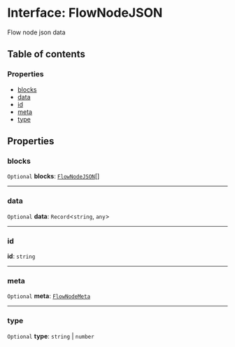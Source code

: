 # Interface: FlowNodeJSON

Flow node json data

## Table of contents

### Properties

* [blocks](/auto-docs/fixed-layout-editor/interfaces/FlowNodeJSON.md#blocks)
* [data](/auto-docs/fixed-layout-editor/interfaces/FlowNodeJSON.md#data)
* [id](/auto-docs/fixed-layout-editor/interfaces/FlowNodeJSON.md#id)
* [meta](/auto-docs/fixed-layout-editor/interfaces/FlowNodeJSON.md#meta)
* [type](/auto-docs/fixed-layout-editor/interfaces/FlowNodeJSON.md#type)

## Properties

### blocks

`Optional` **blocks**: [`FlowNodeJSON`](/auto-docs/fixed-layout-editor/interfaces/FlowNodeJSON.md)\[]

***

### data

`Optional` **data**: `Record`<`string`, `any`>

***

### id

**id**: `string`

***

### meta

`Optional` **meta**: [`FlowNodeMeta`](/auto-docs/fixed-layout-editor/interfaces/FlowNodeMeta.md)

***

### type

`Optional` **type**: `string` | `number`
